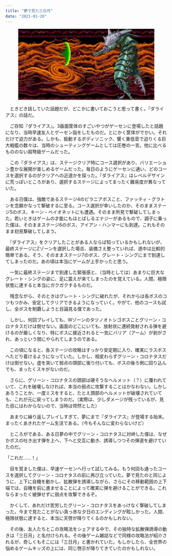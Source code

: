 ```yaml
---
title: "夢で見た三日月"
date: "2021-01-28"
---
```


<figure>

![](assets/n68b3fcc37e7e_58ce382f8522d9870646b2b9d960ce96.png)

</figure>

　ときどき話していた話題だが、どこかに書いておこうと思って書く。『ダライアス』の話だ。

　ご存知『ダライアス』。3画面筐体のすごいやつがゲーセンに登場したと話題になり、当時早速友人とゲーセン詣をしたものだ。とにかく筐体がでかい。それだけで迫力がある。しかも、振動するボディソニック、響く重低音で迫りくる巨大戦艦の数々は、当時のシューティングゲームとしては圧巻の一言。他に比べるもののない超弩級ゲームだった。

　この『ダライアス』は、ステージクリア時にコース選択があり、バリエーション豊かな展開が楽しめるゲームだった。毎日のようにゲーセンに通い、どのコースを選択するのがクリアへの近道かを探った。『ダライアス』はレベルデザインに荒っぽいところがあり、選択するステージによってまったく難易度が異なっていた。

　ある日僕は、強敵であるステージ4のピラニアボスこと、ファッティ・グラトンを念願かなって撃破するに至る。コース選択が幸いしたのか、そのままステージ5のボス、キーン・ベイオネットにも遭遇。そのまま所見で撃破してしまった。若いときはゲームの才能にもほとばしるエナジーがあるもので、調子に乗った僕は、そのままステージ6のボス、アイアン・ハンマーにも到達。これもそのまま初見撃破してしまう。

　『ダライアス』をクリアしたことがある人ならば知っているかもしれないが、最終ステージにZゾーンを選択した場合、装備さえ整っていれば、道中は比較的簡単である。そう、そのままステージ7のボス、グレート・シングにまで到達してしまったのだ。あの頃は本当にゲームが上手かったと思う。

　一気に最終ステージまで到達した緊張感と、（当時としては）あまりに巨大なグレート・シングの姿に、足に震えが来てしまったのを覚えている。人間、極限状態に達すると本当にガクガクするものだ。

　残念ながら、そのときはグレート・シングに破れたが、それからは各ボスのコツもつかみ、安定してクリアできるようになっていく。やがて、他のコースも試し、全ボスを制覇しようと目論見る僕であった。

　しかし、何回プレイしても、Wゾーンのタツノオトシゴボスことグリーン・コロナタスだけは倒せない。画面のどこにいても、放射状に連続発射される弾を避けるのが厳しくなり、特にボスに接近されると一気にバリア（アーム）が剥がされ、あっという間にやられてしまうのである。

　この頃になると、各ステージの攻略はすっかり安定期に入り、確実にラスボスへたどり着けるようになっていた。しかし、相変わらずグリーン・コロナタスだけは倒せない。虚を突いて弱点の頭部に張り付いても、ボスの後ろ側に回り込んでも、まったくスキがないのだ。

　さらに、グリーン・コロナタスの頭部は硬そうなヘルメット（？）に覆われていて、これを破壊しなければ、本当の弱点に攻撃することはかなわない。しかしあろうことか、一度ミスをすると、たとえ頭部のヘルメットが破壊されていても、これが元に戻ってしまうのだ。（実際は、少しダメージが残っているが、見た目にはわからないので、当時は愕然とした）

　あまりに繰り返しプレイしすぎて、夢にまで『ダライアス』が登場する始末。まったくあきれたゲーム生活である。（今もそんなに変わらないけど）

　ところがである、ある日夢の中でグリーン・コロナタスに対峙した僕は、なぜかボスの吐き出す弾を上へ、下へと交互に動き、誘導しつつその弾道を避けていたのだ。

「これだ……！」

　目を覚ました僕は、早速ゲーセンへ行って試してみる。もう何回も通ったコースを選択してグリーン・コロナタスの前に再び立っていた。夢で見たのと同じように、上下に自機を動かし、拡散弾を誘導しながら、さらにその移動範囲の上下端では、自機を前に進ませることによって確実に弾を避けることができる。これならまったく被弾せずに弱点を攻撃できるぞ。

　かくして、あれだけ苦労したグリーン・コロナタスをあっけなく撃破してしまった。今まで見たことがない真っ赤な夕日のエンディングが眩しかった。人間、極限状態に達すると、本当に天啓が降りてくるのかもしれない。

　その後、友人たちとこの攻略法をシェアする中で、その独特な拡散弾誘導の動きは「三日月」と名付けられる。その後ゲーム雑誌などで同様の攻略法が紹介されるが、奇しくもそこには「三日月」と書かれていた。もしかしたら、全世界の悩めるゲームキッズの上には、同じ啓示が降りてきていたのかもしれない。
